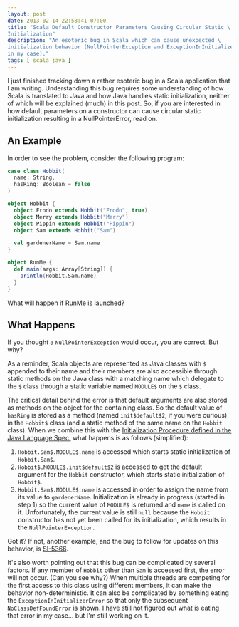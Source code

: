 ```yaml
---
layout: post
date: 2013-02-14 22:58:41-07:00
title: "Scala Default Constructor Parameters Causing Circular Static \
Initialization"
description: "An esoteric bug in Scala which can cause unexpected \
initialization behavior (NullPointerException and ExceptionInInitializerError \
in my case)."
tags: [ scala java ]
---
```

I just finished tracking down a rather esoteric bug in a Scala application
that I am writing.  Understanding this bug requires some understanding of how
Scala is translated to Java and how Java handles static initialization,
neither of which will be explained (much) in this post.  So, if you are
interested in how default parameters on a constructor can cause circular
static initialization resulting in a NullPointerError, read on.

<!--more-->

## An Example

In order to see the problem, consider the following program:

``` scala
case class Hobbit(
  name: String,
  hasRing: Boolean = false
)

object Hobbit {
  object Frodo extends Hobbit("Frodo", true)
  object Merry extends Hobbit("Merry")
  object Pippin extends Hobbit("Pippin")
  object Sam extends Hobbit("Sam")

  val gardenerName = Sam.name
}

object RunMe {
  def main(args: Array[String]) {
    println(Hobbit.Sam.name)
  }
}
```

What will happen if RunMe is launched?

## What Happens

If you thought a `NullPointerException` would occur, you are correct.  But
why?

As a reminder, Scala objects are represented as Java classes with `$` appended
to their name and their members are also accessible through static methods on
the Java class with a matching name which delegate to the `$` class through a
static variable named `MODULE$` on the `$` class.

The critical detail behind the error is that default arguments are also stored
as methods on the object for the containing class.  So the default value of
`hasRing` is stored as a method (named `init$default$2`, if you were curious)
in the `Hobbit$` class (and a static method of the same name on the `Hobbit`
class).  When we combine this with the [Initialization Procedure defined in
the Java Language
Spec.](https://docs.oracle.com/javase/specs/jls/se7/html/jls-12.html#jls-12.4.1)
what happens is as follows (simplified):

1. `Hobbit.Sam$.MODULE$.name` is accessed which starts static initialization
   of `Hobbit.Sam$`.
2. `Hobbit$.MODULE$.init$default$2` is accessed to get the default argument
   for the `Hobbit` constructor, which starts static initialization of
   `Hobbit$`.
3. `Hobbit.Sam$.MODULE$.name` is accessed in order to assign the name from its
   value to `gardenerName`.  Initialization is already in progress (started in
   step 1) so the current value of `MODULE$` is returned and `name` is called
   on it.  Unfortunately, the current value is still `null` because the
   `Hobbit` constructor has not yet been called for its initialization, which
   results in the `NullPointerException`.

Got it?  If not, another example, and the bug to follow for updates on this
behavior, is [SI-5366](https://issues.scala-lang.org/browse/SI-5366).

It's also worth pointing out that this bug can be complicated by several
factors.  If any member of `Hobbit` other than `Sam` is accessed first, the
error will not occur.  (Can you see why?)  When multiple threads are competing
for the first access to this class using different members, it can make the
behavior non-deterministic.  It can also be complicated by something eating
the `ExceptionInInitializerError` so that only the subsequent
`NoClassDefFoundError` is shown.  I have still not figured out what is eating
that error in my case... but I'm still working on it.
